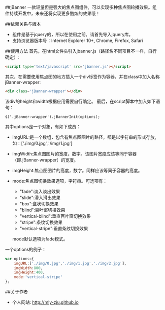 ##jBanner
一款轻量但是强大的焦点图组件，可以实现多种焦点图轮播效果。组件持续开发中，未来还将实现更多酷炫的效果哦！

##依赖关系与版本
* 组件是基于jquery的，所以在使用之前，请首先导入jquery库。
* 支持浏览器版本号：Internet Explorer 10+, Chrome, Firefox, Safari

##使用方法
首先，在html文件头引入jbanner.js（路径名不同项目不一样，自行确定）:
```html
<script type='text/javascript' src='jbanner.js'></script>
```
其次，在需要使用焦点图的地方插入一个div标签作为容器，并在class中加入名称jBanner-wrapper:
```html
<div class='jBanner-wrapper'></div>
```
该div的height和width根据应用需要自行确定。
最后，在script脚本中加入如下语句：
```jquery
$('.jBanner-wrapper').jBannerInit(options);
```
其中options是一个对象，有如下成员：

* imgURL:是一个数组，包含有焦点图图片的路径，都是以字符串的形式存放，如：['./img/0.jpg','./img/1.jpg']
* imgWidth:焦点图图片的宽度，数字。该图片宽度应该等同于容器（即.jBanner-wrapper）的宽度。
* imgHeight:焦点图图片的高度，数字。同样应该等同于容器的高度。
* mode:焦点图切换效果选项，字符串。可选项有：
  *  "fade":淡入淡出效果
  *  "slide":滑入滑出效果
  *  "box":盒状切换效果
  *  "blind":百叶窗切换效果
  *  "vertical-blind":垂直百叶窗切换效果
  *  "stripe":条纹切换效果
  *  "vertical-stripe":垂直条纹切换效果

  mode默认选项为fade模式。

一个options的例子：
```javascript
var options={
    imgURL:['./img/0.jpg','./img/1.jpg','./img/2.jpg'],
    imgWidth:800,
    imgHeight:400,
    mode:'vertical-stripe'
};
```

##关于作者
* 个人网站: http://mly-zju.github.io
